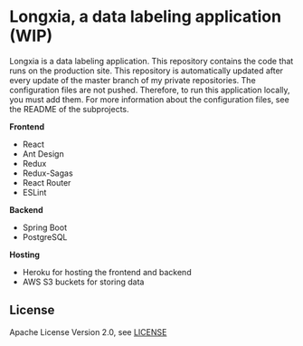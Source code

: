 # Longxia, a data labeling application (WIP)

Longxia is a data labeling application. This repository contains the code that runs on the production site. This repository is automatically updated after every update of the master branch of my private repositories. The configuration files are not pushed. Therefore, to run this application locally, you must add them. For more information about the configuration files, see the README of the subprojects. 


**Frontend**
- React
- Ant Design
- Redux
- Redux-Sagas
- React Router
- ESLint

**Backend**
- Spring Boot
- PostgreSQL

**Hosting**
- Heroku for hosting the frontend and backend
- AWS S3 buckets for storing data

## License
 Apache License Version 2.0, see [LICENSE](LICENSE)
